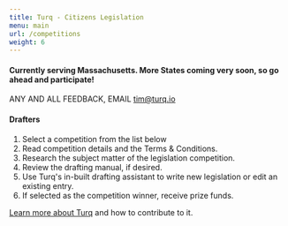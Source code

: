 ```yaml
---
title: Turq - Citizens Legislation
menu: main
url: /competitions
weight: 6
---
```

  
#### Currently serving Massachusetts. More States coming very soon, so go ahead and participate!
  
  ANY AND ALL FEEDBACK, EMAIL [tim@turq.io](mailto:tim@turq.io)

#### Drafters

1. Select a competition from the list below
2. Read competition details and the Terms & Conditions.
3. Research the subject matter of the legislation competition.
4. Review the drafting manual, if desired.
5. Use Turq's in-built drafting assistant to write new legislation or edit an existing entry.
6. If selected as the competition winner, receive prize funds.

[Learn more about Turq](/about) and how to contribute to it.
